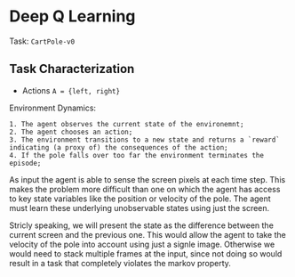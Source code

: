 # Deep Q Learning

Task: `CartPole-v0`


## Task Characterization

* Actions `A = {left, right}`

Environment Dynamics:

    1. The agent observes the current state of the environemnt;
    2. The agent chooses an action;
    3. The environment transitions to a new state and returns a `reward` indicating (a proxy of) the consequences of the action;
    4. If the pole falls over too far the environment terminates the episode;

As input the agent is able to sense the screen pixels at each time step. This makes the problem more difficult than one on which the agent has access to key state variables like the
position or velocity of the pole. The agent must learn these underlying unobservable states using just the screen.

Stricly speaking, we will present the state as the difference between the current screen and the previous one. This would allow the agent to take the velocity of the pole
into account using just a signle image. Otherwise we would need to stack multiple frames at the input, since not doing so would result in a task that completely violates the markov property.


